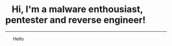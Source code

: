 <h1>&nbsp&nbsp&nbspHi, I'm a malware enthousiast, pentester and reverse engineer! </h1>
<hr>
<p>&nbsp&nbsp&nbsp&nbsp&nbsp&nbspHello</p>

